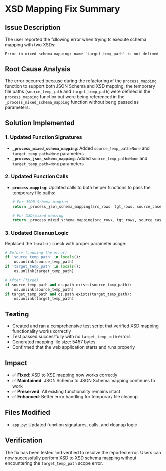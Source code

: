 # XSD Mapping Fix Summary

## Issue Description
The user reported the following error when trying to execute schema mapping with two XSDs:
```
Error in mixed schema mapping: name 'target_temp_path' is not defined
```

## Root Cause Analysis
The error occurred because during the refactoring of the `process_mapping` function to support both JSON Schema and XSD mapping, the temporary file paths (`source_temp_path` and `target_temp_path`) were defined in the `process_mapping` function but were being referenced in the `_process_mixed_schema_mapping` function without being passed as parameters.

## Solution Implemented

### 1. Updated Function Signatures
- **`_process_mixed_schema_mapping`**: Added `source_temp_path=None` and `target_temp_path=None` parameters
- **`_process_json_schema_mapping`**: Added `source_temp_path=None` and `target_temp_path=None` parameters

### 2. Updated Function Calls
- **`process_mapping`**: Updated calls to both helper functions to pass the temporary file paths:
  ```python
  # For JSON Schema mapping
  return _process_json_schema_mapping(src_rows, tgt_rows, source_case, target_case, min_match_threshold, source_temp_path, target_temp_path)
  
  # For XSD/mixed mapping
  return _process_mixed_schema_mapping(src_rows, tgt_rows, source_case, target_case, reorder_attributes, min_match_threshold, source_temp_path, target_temp_path)
  ```

### 3. Updated Cleanup Logic
Replaced the `locals()` check with proper parameter usage:
```python
# Before (causing the error)
if 'source_temp_path' in locals():
    os.unlink(source_temp_path)
if 'target_temp_path' in locals():
    os.unlink(target_temp_path)

# After (fixed)
if source_temp_path and os.path.exists(source_temp_path):
    os.unlink(source_temp_path)
if target_temp_path and os.path.exists(target_temp_path):
    os.unlink(target_temp_path)
```

## Testing
- Created and ran a comprehensive test script that verified XSD mapping functionality works correctly
- Test passed successfully with no `target_temp_path` errors
- Generated mapping file size: 5457 bytes
- Confirmed that the web application starts and runs properly

## Impact
- ✅ **Fixed**: XSD to XSD mapping now works correctly
- ✅ **Maintained**: JSON Schema to JSON Schema mapping continues to work
- ✅ **Preserved**: All existing functionality remains intact
- ✅ **Enhanced**: Better error handling for temporary file cleanup

## Files Modified
- `app.py`: Updated function signatures, calls, and cleanup logic

## Verification
The fix has been tested and verified to resolve the reported error. Users can now successfully perform XSD to XSD schema mapping without encountering the `target_temp_path` scope error. 